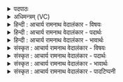 <details><summary>पदपाठः</summary>

कु꣢। स्थः꣣। कः꣢। वा꣣म्। अश्विना। तपानः꣢। दे꣢वा। म꣡र्त्यः꣢꣯। घ्न꣣ता꣢। वा꣣म्। अश्नया꣢। क्ष꣡प꣢꣯माणः। अं꣣ऽशु꣡ना꣢। इ꣣त्थ꣢म्। उ꣣। आ꣢त्। उ꣣। अन्य꣡था꣢। अ꣣न्। य꣡था꣢꣯। ३०५।
</details>

<details><summary>अधिमन्त्रम् (VC)</summary>

- अश्विनौ
- अश्विनौ वैवस्वतौ
- बृहती
- मध्यमः
- ऐन्द्रं काण्डम्
</details>

<details><summary>हिन्दी : आचार्य रामनाथ वेदालंकार - विषयः</summary>

अगले मन्त्र में यह बताया है कि किस कारण से उक्त अश्वी तप्त या रुष्ट होते हैं।
</details>

<details><summary>हिन्दी : आचार्य रामनाथ वेदालंकार - पदार्थः</summary>

पदार्थान्वयभाषाः -  हे (देवा) दानादि गुणों से युक्त, तेज से प्रकाशमान (अश्विना) परमात्मा-जीवात्मा और अध्यापक-उपदेशको ! (युवाम्) तुम (कु) कहाँ (स्थः) हो? (कः मर्त्यः) कौन मनुष्य (वाम्) तुम्हें (तपानः) संतप्त करनेवाला है? तुम कहाँ हो? प्रेरणा, शिक्षण या उपदेश क्यों नहीं करते हो? क्या रुष्ट हो? तुम्हारे रोष का क्या कारण है? आगे स्वयं ही उत्तर देता है—प्रथम—परमात्मा-जीवात्मा के पक्ष में—(अश्नया) मन में व्याप्त, (वाम् घ्नता) तुम्हारे पास पहुँचनेवाले (अंशुना) ज्ञान-कर्म-श्रद्धारूप सोमरस से (क्षपमाणः) तुम्हें वंचित करनेवाला ही तुम्हारा संतापक है । द्वितीय—अध्यापक-उपदेशक के पक्ष में। (अश्नया) भूख से (घ्नता) पीड़ित (वाम्) तुम्हें (अंशुना) भोजन, वस्त्र, वेतन आदि देयांश से (क्षपमाणः) वंचित करनेवाला ही तुम्हारा संतापक है। आगे अभयपक्ष में—(इत्थम् उ) ऐसा ही है न? (आत् उ) अथवा (अन्यथा) इससे भिन्न अन्य ही कोई तुम्हारे संताप और रोष का कारण है? अभिप्राय यह है कि अन्य कोई कारण नहीं हो सकता ॥३॥ इस मन्त्र में श्लेषालङ्कार है ॥३॥
</details>

<details><summary>हिन्दी : आचार्य रामनाथ वेदालंकार - भावार्थः</summary>

भावार्थभाषाः -  परमात्मा और जीवात्मा रूप अश्वी सदा मनुष्यों के हृदय में बैठे हुए हैं। जो ज्ञान, कर्म, श्रद्धा, भक्ति आदि का सोमरस यथायोग्य उन्हें अर्पित करता है, उसे वे सदा सत्प्रेरणा देते रहते हैं। पर जो उनकी उपेक्षा करता है उससे वे रुष्ट के समान हो जाते हैं। उसी प्रकार जो शिक्षण और उपदेशों से उपकार करनेवाले अध्यापक और उपदेशक को दक्षिणारूप में भोजन-वस्त्र आदि अथवा निश्चित वेतन नहीं देता, वह उनके प्रति अपराध करता है ॥३॥
</details>

<details><summary>संस्कृत : आचार्य रामनाथ वेदालंकार - विषयः</summary>

अथ केन हेतुना तावश्विनौ तप्तौ रुष्टौ वा भवत इत्याह१।
</details>

<details><summary>संस्कृत : आचार्य रामनाथ वेदालंकार - पदार्थः</summary>

पदार्थान्वयभाषाः -  हे (देवा) देवौ दानादिगुणयुक्तौ, तेजसा दीप्यमानौ (अश्विना) अश्विनौ परमात्मजीवात्मानौ अध्यापकोपदेशकौ वा ! उभयत्र ‘सुपां सुलुक्०’—अ० ७।१।३९ अनेन औ इत्यस्य आकारः। युवाम् (कु२) कुह। कु तिहोः। अ० ७।२।१०४ इति किमः कुः आदेशः, प्रत्ययस्य छान्दसो लुक्। (स्थः) वर्तेथे ? संहितायाम् पूर्वपदात् अ० ८।३।१०६ इति सकारस्य मूर्धन्यादेशः। (कः मर्त्यः) को मनुष्यः (वाम्) युवाम् (तपानः३) सन्तापयन् भवतीति शेषः ? युवां कुत्र स्थः किमिति प्रेरणां शिक्षणमुपदेशं च न प्रयच्छथः ? किमु रुष्टौ स्थः ? किं वां रोषहेतुः ? अथ स्वयमेवोत्तरति। प्रथमं परमात्मजीवात्मपक्षे—(अश्नया) अश्नेन मनसि व्याप्तेन। अशूङ् व्याप्तौ। ‘सुपां सुलुक्०’ इति तृतीयैकवचनस्य या आदेशः। (वाम् घ्नता) युवां प्रतिगच्छता। हन हिंसागत्योः, शतरि रूपम्. (अंशुना) ज्ञान-कर्म-श्रद्धारूपेण सोमरसेन, युवाम् (क्षपमाणः४) वञ्चितं कुर्वन् एव वां तपानोऽस्ति इत्यहमवैमि। अथ अध्यापकोपदेशकपक्षे—(अश्नया५) अशनया बुभुक्षया। अकारलोपश्छान्दसः, यद्वा अशनाया अर्थे अश्ना शब्दः स्वतन्त्रो वेदे प्रयुक्त इति ज्ञेयम्। (घ्नता) घ्नतौ हतौ। द्वितीया-द्विवचनस्य ‘सुपां सुलुक्’ इति आकारादेशः। (वाम्) युवाम् (अंशुना) भोजनाच्छादनवेतनादिना देयांशेन (क्षपमाणः) वञ्चितं कुर्वन् जन एव वां संतापकोऽस्ति। क्षप प्रेरणे चुरादिः, शानच्। अथ उभयपक्षे—(इत्थम् उ) एवमेव विद्यते, ममानुमानं सत्यमस्ति ? (आत् उ६) यद्वा (अन्यथा) एतद्भिन्नम्, युवयोः तापस्य रोषस्य च कारणं किमप्यन्यदेवास्ति ? न किमप्यन्यत् संभवतीति भावः ॥३॥ अत्र श्लेषालङ्कारः ॥
</details>

<details><summary>संस्कृत : आचार्य रामनाथ वेदालंकार - भावार्थः</summary>

भावार्थभाषाः -  परमात्मजीवात्मरूपौ अश्विनौ सदा जनानां हृदये संनिविष्टौ स्तः। यो ज्ञानकर्मश्रद्धादिरूपं सोमरसं यथायोग्यं ताभ्यामर्पयति, तस्मै तौ सदा सत्प्रेरणां प्रयच्छतः। परं यस्तयोरुपेक्षां करोति तं प्रति तौ रुष्टाविव तिष्ठतः। तथैव यो शिक्षणोपदेशैरुपकुर्वद्भ्यामध्यापकोपदेशकाभ्यां दक्षिणारूपेण भोजनाच्छादनादिकं निश्चितं वेतनं वा नार्पयति स ताभ्यामपराध्यति ॥३॥
</details>

<details><summary>संस्कृत : आचार्य रामनाथ वेदालंकार - पादटिप्पनी</summary>

टिप्पणी:   १. अश्विनोः स्तूयमानयोः आगमनविलम्बात् विचिकित्सेयम्—इति भ०। २. कु ष्ठः कुत्र स्थो युवाम्—इति भ०। विवरणकृता सायणेन च ‘कुष्ठः’ इति समस्तपदत्वेन व्याख्यातम्। ‘कुः पृथिवी तस्यां स्थितः कुस्थः’—इति वि०। कौ पृथिव्यां वर्तमानः को मर्त्यः—इति सा०। ३. कः वां युवां हे अश्विनौ तपानः तापयमानः—इति वि०। को मर्त्यः वां युवां क्षपमाणः भवति अस्मान् प्रहापयन् भवति। तपानः तप आचरन्—इति भ०। ४. क्षयमाणः इति पाठान्तरम्। सायणेन तदनुसृत्यैव व्याख्यातम्। ५. अश्नया क्षुधा—इति वि०। अश्नया अश्न शब्दाद् द्वितीयाद्विवचनस्य या आदेशः। अश्नौ व्यापकौ युवाम्। अश्नोतेरश्नौ। ‘तस्य भ्राता मध्यमोऽस्त्यश्नः’ ऋ० १।१६४।१ इति हि निगमः। अथवा अश्नया अशनया फलेच्छयेति—भ०। ६. सायणेन ‘आद्वन्’ इत्येकं पदं स्वीकृत्य अभिमतान्नरसादिभक्षणवान् राजादिरिवेति व्याख्यातम्। तत्तु पदकारविरुद्धम्, तत्र ‘आत् उ अन्यथा’ इति पाठात्।
</details>